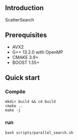 ## Introduction

ScatterSearch

## Prerequisites
+ AVX2
+ G++ 13.2.0 with OpenMP
+ CMAKE 3.9+
+ BOOST 1.55+

## Quick start
### Compile

```
mkdir build && cd build
cmake ..
make -j
```
### run
```
bash scripts/parallel_search.sh
```
